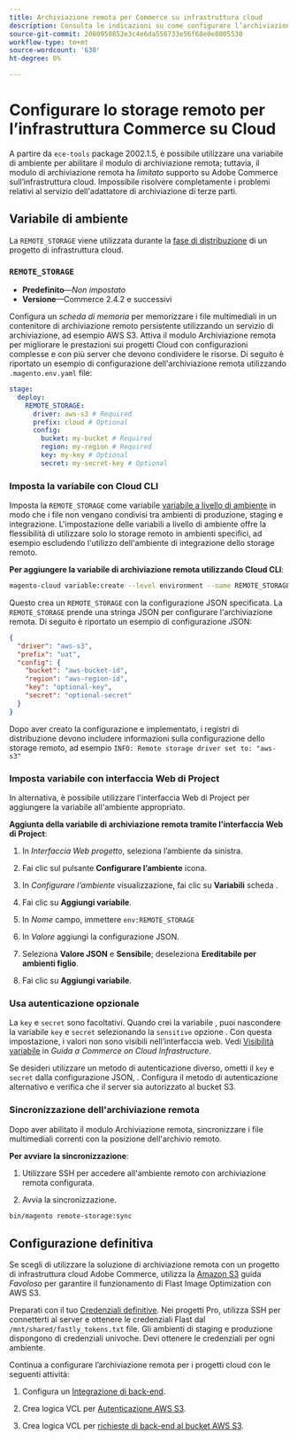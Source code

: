```yaml
---
title: Archiviazione remota per Commerce su infrastruttura cloud
description: Consulta le indicazioni su come configurare l’archiviazione remota per Adobe Commerce sull’infrastruttura cloud.
source-git-commit: 2080950852e3c4e6da556733e56f68e0e8005530
workflow-type: tm+mt
source-wordcount: '630'
ht-degree: 0%

---
```



# Configurare lo storage remoto per l’infrastruttura Commerce su Cloud

A partire da `ece-tools` package 2002.1.5, è possibile utilizzare una variabile di ambiente per abilitare il modulo di archiviazione remota; tuttavia, il modulo di archiviazione remota ha _limitato_ supporto su Adobe Commerce sull’infrastruttura cloud. Impossibile risolvere completamente i problemi relativi al servizio dell&#39;adattatore di archiviazione di terze parti.

## Variabile di ambiente

La `REMOTE_STORAGE` viene utilizzata durante la [fase di distribuzione](https://experienceleague.adobe.com/docs/commerce-cloud-service/user-guide/develop/deploy/process.html) di un progetto di infrastruttura cloud.

### `REMOTE_STORAGE`

- **Predefinito**—_Non impostato_
- **Versione**—Commerce 2.4.2 e successivi

Configura un _scheda di memoria_ per memorizzare i file multimediali in un contenitore di archiviazione remoto persistente utilizzando un servizio di archiviazione, ad esempio AWS S3. Attiva il modulo Archiviazione remota per migliorare le prestazioni sui progetti Cloud con configurazioni complesse e con più server che devono condividere le risorse. Di seguito è riportato un esempio di configurazione dell&#39;archiviazione remota utilizzando `.magento.env.yaml` file:

```yaml
stage:
  deploy:
    REMOTE_STORAGE:
      driver: aws-s3 # Required
      prefix: cloud # Optional
      config:
        bucket: my-bucket # Required
        region: my-region # Required
        key: my-key # Optional
        secret: my-secret-key # Optional
```

### Imposta la variabile con Cloud CLI

Imposta la `REMOTE_STORAGE` come variabile [variabile a livello di ambiente](https://experienceleague.adobe.com/docs/commerce-cloud-service/user-guide/configure/env/variable-levels.html) in modo che i file non vengano condivisi tra ambienti di produzione, staging e integrazione. L&#39;impostazione delle variabili a livello di ambiente offre la flessibilità di utilizzare solo lo storage remoto in ambienti specifici, ad esempio escludendo l&#39;utilizzo dell&#39;ambiente di integrazione dello storage remoto.

**Per aggiungere la variabile di archiviazione remota utilizzando Cloud CLI**:

```bash
magento-cloud variable:create --level environment --name REMOTE_STORAGE --json true --inheritable false --value '{"driver":"aws-s3","prefix":"uat","config":{"bucket":"aws-bucket-id","region":"eu-west-1","key":"optional-key","secret":"optional-secret"}}'
```

Questo crea un `REMOTE_STORAGE` con la configurazione JSON specificata. La `REMOTE_STORAGE` prende una stringa JSON per configurare l&#39;archiviazione remota. Di seguito è riportato un esempio di configurazione JSON:

```json
{
  "driver": "aws-s3",
  "prefix": "uat",
  "config": {
    "bucket": "aws-bucket-id",
    "region": "aws-region-id",
    "key": "optional-key",
    "secret": "optional-secret"
  }
}
```

Dopo aver creato la configurazione e implementato, i registri di distribuzione devono includere informazioni sulla configurazione dello storage remoto, ad esempio `INFO: Remote storage driver set to: "aws-s3"`

### Imposta variabile con interfaccia Web di Project

In alternativa, è possibile utilizzare l&#39;interfaccia Web di Project per aggiungere la variabile all&#39;ambiente appropriato.

**Aggiunta della variabile di archiviazione remota tramite l&#39;interfaccia Web di Project**:

1. In _Interfaccia Web progetto_, seleziona l’ambiente da sinistra.

1. Fai clic sul pulsante **Configurare l’ambiente** icona.

1. In _Configurare l’ambiente_ visualizzazione, fai clic su **Variabili** scheda .

1. Fai clic su **Aggiungi variabile**.

1. In _Nome_ campo, immettere `env:REMOTE_STORAGE`

1. In _Valore_ aggiungi la configurazione JSON.

1. Seleziona **Valore JSON** e **Sensibile**; deseleziona **Ereditabile per ambienti figlio**.

1. Fai clic su **Aggiungi variabile**.

### Usa autenticazione opzionale

La `key` e `secret` sono facoltativi. Quando crei la variabile , puoi nascondere la variabile `key` e `secret` selezionando la `sensitive` opzione . Con questa impostazione, i valori non sono visibili nell’interfaccia web. Vedi [Visibilità variabile](https://experienceleague.adobe.com/docs/commerce-cloud-service/user-guide/configure/env/variable-levels.html#visibility) in _Guida a Commerce on Cloud Infrastructure_.

Se desideri utilizzare un metodo di autenticazione diverso, ometti il `key` e `secret` dalla configurazione JSON, . Configura il metodo di autenticazione alternativo e verifica che il server sia autorizzato al bucket S3.

### Sincronizzazione dell&#39;archiviazione remota

Dopo aver abilitato il modulo Archiviazione remota, sincronizzare i file multimediali correnti con la posizione dell&#39;archivio remoto.

**Per avviare la sincronizzazione**:

1. Utilizzare SSH per accedere all&#39;ambiente remoto con archiviazione remota configurata.

1. Avvia la sincronizzazione.

```bash
bin/magento remote-storage:sync 
```

## Configurazione definitiva

Se scegli di utilizzare la soluzione di archiviazione remota con un progetto di infrastruttura cloud Adobe Commerce, utilizza la [Amazon S3](https://docs.fastly.com/en/guides/amazon-s3) guida _Favoloso_ per garantire il funzionamento di Flast Image Optimization con AWS S3.

Preparati con il tuo [Credenziali definitive](https://experienceleague.adobe.com/docs/commerce-cloud-service/user-guide/cdn/setup-fastly/fastly-configuration.html#get-fastly-credentials). Nei progetti Pro, utilizza SSH per connetterti al server e ottenere le credenziali Flast dal `/mnt/shared/fastly_tokens.txt` file. Gli ambienti di staging e produzione dispongono di credenziali univoche. Devi ottenere le credenziali per ogni ambiente.

Continua a configurare l’archiviazione remota per i progetti cloud con le seguenti attività:

1. Configura un [Integrazione di back-end](https://github.com/fastly/fastly-magento2/blob/master/Documentation/Guides/Edge-Modules/EDGE-MODULE-OTHER-CMS-INTEGRATION.md).

1. Crea logica VCL per [Autenticazione AWS S3](https://docs.fastly.com/en/guides/amazon-s3#using-an-amazon-s3-private-bucket).

1. Crea logica VCL per [richieste di back-end al bucket AWS S3](https://developer.fastly.com/reference/vcl/variables/backend-connection/req-backend/).
